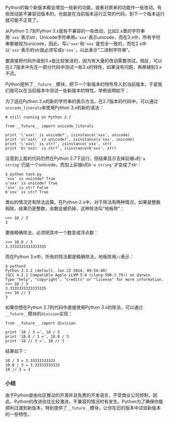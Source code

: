 Python的每个新版本都会增加一些新的功能，或者对原来的功能作一些改动。有些改动是不兼容旧版本的，也就是在当前版本运行正常的代码，到下一个版本运行就可能不正常了。

从Python 2.7到Python 3.x就有不兼容的一些改动，比如2.x里的字符串用`'xxx'`表示str，Unicode字符串用`u'xxx'`表示unicode，而在3.x中，所有字符串都被视为unicode，因此，写`u'xxx'`和`'xxx'`是完全一致的，而在2.x中以`'xxx'`表示的str就必须写成`b'xxx'`，以此表示“二进制字符串”。

要直接把代码升级到3.x是比较冒进的，因为有大量的改动需要测试。相反，可以在2.7版本中先在一部分代码中测试一些3.x的特性，如果没有问题，再移植到3.x不迟。

Python提供了`__future__`模块，把下一个新版本的特性导入到当前版本，于是我们就可以在当前版本中测试一些新版本的特性。举例说明如下：

为了适应Python 3.x的新的字符串的表示方法，在2.7版本的代码中，可以通过`unicode_literals`来使用Python 3.x的新的语法：

```
# still running on Python 2.7

from __future__ import unicode_literals

print '\'xxx\' is unicode?', isinstance('xxx', unicode)
print 'u\'xxx\' is unicode?', isinstance(u'xxx', unicode)
print '\'xxx\' is str?', isinstance('xxx', str)
print 'b\'xxx\' is str?', isinstance(b'xxx', str)

```

注意到上面的代码仍然在Python 2.7下运行，但结果显示去掉前缀`u`的`'a string'`仍是一个unicode，而加上前缀`b`的`b'a string'`才变成了str：

```
$ python task.py
'xxx' is unicode? True
u'xxx' is unicode? True
'xxx' is str? False
b'xxx' is str? True

```

类似的情况还有除法运算。在Python 2.x中，对于除法有两种情况，如果是整数相除，结果仍是整数，余数会被扔掉，这种除法叫“地板除”：

```
>>> 10 / 3
3

```

要做精确除法，必须把其中一个数变成浮点数：

```
>>> 10.0 / 3
3.3333333333333335

```

而在Python 3.x中，所有的除法都是精确除法，地板除用`//`表示：

```
$ python3
Python 3.3.2 (default, Jan 22 2014, 09:54:40) 
[GCC 4.2.1 Compatible Apple LLVM 5.0 (clang-500.2.79)] on darwin
Type "help", "copyright", "credits" or "license" for more information.
>>> 10 / 3
3.3333333333333335
>>> 10 // 3
3

```

如果你想在Python 2.7的代码中直接使用Python 3.x的除法，可以通过`__future__`模块的`division`实现：

```
from __future__ import division

print '10 / 3 =', 10 / 3
print '10.0 / 3 =', 10.0 / 3
print '10 // 3 =', 10 // 3

```

结果如下：

```
10 / 3 = 3.33333333333
10.0 / 3 = 3.33333333333
10 // 3 = 3

```

### 小结

由于Python是由社区推动的开源并且免费的开发语言，不受商业公司控制，因此，Python的改进往往比较激进，不兼容的情况时有发生。Python为了确保你能顺利过渡到新版本，特别提供了`__future__`模块，让你在旧的版本中试验新版本的一些特性。